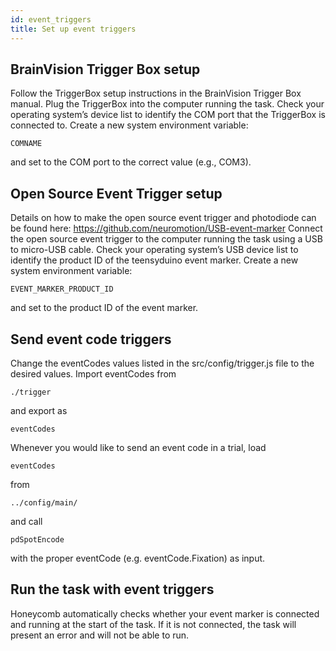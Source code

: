```yaml
---
id: event_triggers
title: Set up event triggers
---
```


## BrainVision Trigger Box setup

Follow the TriggerBox setup instructions in the BrainVision Trigger Box manual. Plug the TriggerBox into the computer running the task. Check your operating system’s device list to identify the COM port that the TriggerBox is connected to. Create a new system environment variable:
```
COMNAME
```
and set to the COM port to the correct value (e.g., COM3). 

## Open Source Event Trigger setup

Details on how to make the open source event trigger and photodiode can be found here: https://github.com/neuromotion/USB-event-marker
Connect the open source event trigger to the computer running the task using a USB to micro-USB cable. Check your operating system’s USB device list to identify the product ID of the teensyduino event marker. Create a new system environment variable:
```
EVENT_MARKER_PRODUCT_ID 
```
and set to the product ID of the event marker. 

## Send event code triggers 

Change the eventCodes values listed in the src/config/trigger.js file to the desired values. Import eventCodes from 
```
./trigger
```
and export as 
```
eventCodes
```
Whenever you would like to send an event code in a trial, load 
```
eventCodes
```
from 
```
../config/main/
```
and call
```
pdSpotEncode
```
with the proper eventCode (e.g. eventCode.Fixation) as input. 

## Run the task with event triggers

Honeycomb automatically checks whether your event marker is connected and running at the start of the task. If it is not connected, the task will present an error and will not be able to run. 
